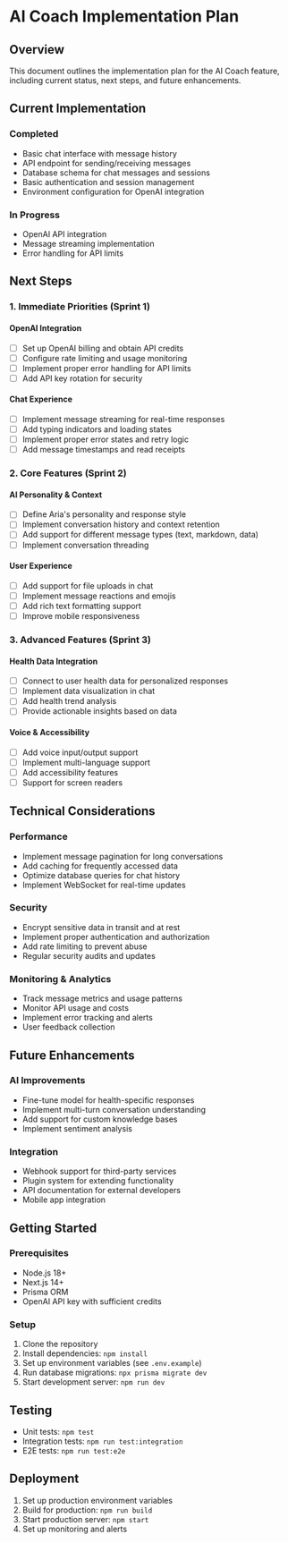 # AI Coach Implementation Plan

## Overview
This document outlines the implementation plan for the AI Coach feature, including current status, next steps, and future enhancements.

## Current Implementation

### Completed
- Basic chat interface with message history
- API endpoint for sending/receiving messages
- Database schema for chat messages and sessions
- Basic authentication and session management
- Environment configuration for OpenAI integration

### In Progress
- OpenAI API integration
- Message streaming implementation
- Error handling for API limits

## Next Steps

### 1. Immediate Priorities (Sprint 1)

#### OpenAI Integration
- [ ] Set up OpenAI billing and obtain API credits
- [ ] Configure rate limiting and usage monitoring
- [ ] Implement proper error handling for API limits
- [ ] Add API key rotation for security

#### Chat Experience
- [ ] Implement message streaming for real-time responses
- [ ] Add typing indicators and loading states
- [ ] Implement proper error states and retry logic
- [ ] Add message timestamps and read receipts

### 2. Core Features (Sprint 2)

#### AI Personality & Context
- [ ] Define Aria's personality and response style
- [ ] Implement conversation history and context retention
- [ ] Add support for different message types (text, markdown, data)
- [ ] Implement conversation threading

#### User Experience
- [ ] Add support for file uploads in chat
- [ ] Implement message reactions and emojis
- [ ] Add rich text formatting support
- [ ] Improve mobile responsiveness

### 3. Advanced Features (Sprint 3)

#### Health Data Integration
- [ ] Connect to user health data for personalized responses
- [ ] Implement data visualization in chat
- [ ] Add health trend analysis
- [ ] Provide actionable insights based on data

#### Voice & Accessibility
- [ ] Add voice input/output support
- [ ] Implement multi-language support
- [ ] Add accessibility features
- [ ] Support for screen readers

## Technical Considerations

### Performance
- Implement message pagination for long conversations
- Add caching for frequently accessed data
- Optimize database queries for chat history
- Implement WebSocket for real-time updates

### Security
- Encrypt sensitive data in transit and at rest
- Implement proper authentication and authorization
- Add rate limiting to prevent abuse
- Regular security audits and updates

### Monitoring & Analytics
- Track message metrics and usage patterns
- Monitor API usage and costs
- Implement error tracking and alerts
- User feedback collection

## Future Enhancements

### AI Improvements
- Fine-tune model for health-specific responses
- Implement multi-turn conversation understanding
- Add support for custom knowledge bases
- Implement sentiment analysis

### Integration
- Webhook support for third-party services
- Plugin system for extending functionality
- API documentation for external developers
- Mobile app integration

## Getting Started

### Prerequisites
- Node.js 18+
- Next.js 14+
- Prisma ORM
- OpenAI API key with sufficient credits

### Setup
1. Clone the repository
2. Install dependencies: `npm install`
3. Set up environment variables (see `.env.example`)
4. Run database migrations: `npx prisma migrate dev`
5. Start development server: `npm run dev`

## Testing
- Unit tests: `npm test`
- Integration tests: `npm run test:integration`
- E2E tests: `npm run test:e2e`

## Deployment
1. Set up production environment variables
2. Build for production: `npm run build`
3. Start production server: `npm start`
4. Set up monitoring and alerts

